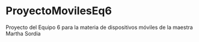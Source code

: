 # ProyectoMovilesEq6
Proyecto del Equipo 6 para la materia de dispositivos móviles de la maestra Martha Sordia

